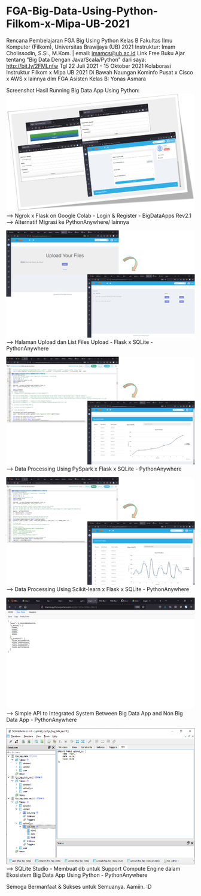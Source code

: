# FGA-Big-Data-Using-Python-Filkom-x-Mipa-UB-2021
Rencana Pembelajaran FGA Big Using Python Kelas B
Fakultas Ilmu Komputer (Filkom), Universitas Brawijaya (UB) 2021
Instruktur: Imam Cholissodin, S.Si., M.Kom. | email: imamcs@ub.ac.id
Link Free Buku Ajar tentang "Big Data Dengan Java/Scala/Python" dari saya: http://bit.ly/2FMLnfw
Tgl 22 Juli 2021 - 15 Oktober 2021
Kolaborasi Instruktur Filkom x Mipa UB 2021
Di Bawah Naungan Kominfo Pusat x Cisco x AWS x lainnya dlm FGA
Asisten Kelas B: Yonas Asmara

Screenshot Hasil Running Big Data App Using Python:
![Ngrok x Flask on Google Colab - Login & Register - BigDataApps Rev2.1](https://github.com/imamcs19/FGA-Big-Data-Using-Python-Filkom-x-Mipa-UB-2021/blob/main/Ngrok%20x%20Flask%20on%20Google%20Colab%20-%20Login%20%26%20Register%20-%20BigDataApps%20Rev2.1.png)
--> Ngrok x Flask on Google Colab - Login & Register - BigDataApps Rev2.1 --> Alternatif Migrasi ke PythonAnywhere/ lainnya

![Halaman Upload dan List Files Upload - Flask x SQLite - PythonAnywhere](https://github.com/imamcs19/FGA-Big-Data-Using-Python-Filkom-x-Mipa-UB-2021/blob/main/Halaman%20Upload%20dan%20List%20Files%20Upload%20-%20Flask%20x%20SQLite%20On%20PythonAnywhere.png)
--> Halaman Upload dan List Files Upload - Flask x SQLite - PythonAnywhere

![Data Processing Using PySpark x Flask x SQLite - PythonAnywhere](https://github.com/imamcs19/FGA-Big-Data-Using-Python-Filkom-x-Mipa-UB-2021/blob/main/Data%20Processing%20Using%20PySpark%20On%20PythonAnywhere.png)
--> Data Processing Using PySpark x Flask x SQLite - PythonAnywhere

![Data Processing Using Scikit-learn x Flask x SQLite - PythonAnywhere](https://github.com/imamcs19/FGA-Big-Data-Using-Python-Filkom-x-Mipa-UB-2021/blob/main/Data%20Processing%20Using%20Scikit-learn%20On%20PythonAnywhere.png)
--> Data Processing Using Scikit-learn x Flask x SQLite - PythonAnywhere

![Simple API to Integrated System Between Big Data App and Non Big Data App - PythonAnywhere](https://github.com/imamcs19/FGA-Big-Data-Using-Python-Filkom-x-Mipa-UB-2021/blob/main/Simple%20API%20to%20Integrated%20System%20Between%20Big%20Data%20App%20and%20Non%20Big%20Data%20App.png)
--> Simple API to Integrated System Between Big Data App and Non Big Data App - PythonAnywhere

![SQLite Studio - Membuat db untuk Support Compute Engine dalam Ekosistem Big Data App Using Python - PythonAnywhere](https://github.com/imamcs19/FGA-Big-Data-Using-Python-Filkom-x-Mipa-UB-2021/blob/main/SQLite%20Studio%20-%20Membuat%20db%20untuk%20Support%20Compute%20Engine%20dalam%20Ekosistem%20Big%20Data%20App%20Using%20Python.png)
--> SQLite Studio - Membuat db untuk Support Compute Engine dalam Ekosistem Big Data App Using Python - PythonAnywhere

Semoga Bermanfaat & Sukses untuk Semuanya. Aamiin. :D
